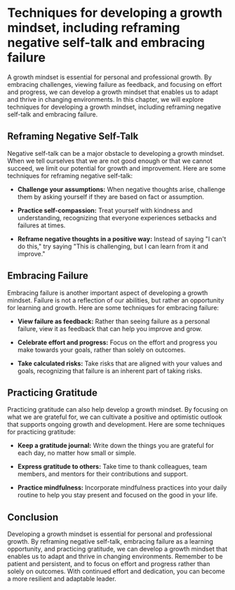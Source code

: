 # Techniques for developing a growth mindset, including reframing negative self-talk and embracing failure

A growth mindset is essential for personal and professional growth. By embracing challenges, viewing failure as feedback, and focusing on effort and progress, we can develop a growth mindset that enables us to adapt and thrive in changing environments. In this chapter, we will explore techniques for developing a growth mindset, including reframing negative self-talk and embracing failure.

Reframing Negative Self-Talk
----------------------------

Negative self-talk can be a major obstacle to developing a growth mindset. When we tell ourselves that we are not good enough or that we cannot succeed, we limit our potential for growth and improvement. Here are some techniques for reframing negative self-talk:

* **Challenge your assumptions:** When negative thoughts arise, challenge them by asking yourself if they are based on fact or assumption.

* **Practice self-compassion:** Treat yourself with kindness and understanding, recognizing that everyone experiences setbacks and failures at times.

* **Reframe negative thoughts in a positive way:** Instead of saying "I can't do this," try saying "This is challenging, but I can learn from it and improve."

Embracing Failure
-----------------

Embracing failure is another important aspect of developing a growth mindset. Failure is not a reflection of our abilities, but rather an opportunity for learning and growth. Here are some techniques for embracing failure:

* **View failure as feedback:** Rather than seeing failure as a personal failure, view it as feedback that can help you improve and grow.

* **Celebrate effort and progress:** Focus on the effort and progress you make towards your goals, rather than solely on outcomes.

* **Take calculated risks:** Take risks that are aligned with your values and goals, recognizing that failure is an inherent part of taking risks.

Practicing Gratitude
--------------------

Practicing gratitude can also help develop a growth mindset. By focusing on what we are grateful for, we can cultivate a positive and optimistic outlook that supports ongoing growth and development. Here are some techniques for practicing gratitude:

* **Keep a gratitude journal:** Write down the things you are grateful for each day, no matter how small or simple.

* **Express gratitude to others:** Take time to thank colleagues, team members, and mentors for their contributions and support.

* **Practice mindfulness:** Incorporate mindfulness practices into your daily routine to help you stay present and focused on the good in your life.

Conclusion
----------

Developing a growth mindset is essential for personal and professional growth. By reframing negative self-talk, embracing failure as a learning opportunity, and practicing gratitude, we can develop a growth mindset that enables us to adapt and thrive in changing environments. Remember to be patient and persistent, and to focus on effort and progress rather than solely on outcomes. With continued effort and dedication, you can become a more resilient and adaptable leader.
